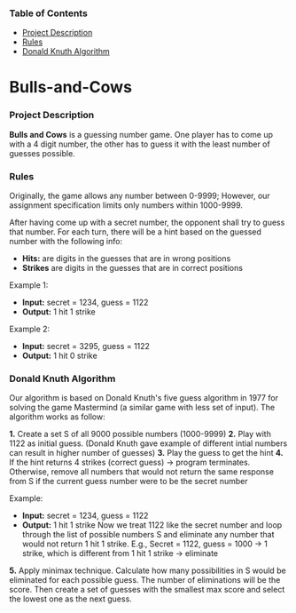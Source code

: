 ### Table of Contents
* [Project Description](#description)
* [Rules](#rules)
* [Donald Knuth Algorithm](#knuth)

<a name="description"></a>
# Bulls-and-Cows

### Project Description
**Bulls and Cows** is a guessing number game. One player has to come up with a 4 digit number, the other has to guess it with the least number of guesses possible. 

<a name = "rules"></a>
### Rules
Originally, the game allows any number between 0-9999; However, our assignment specification limits only numbers within 1000-9999.

After having come up with a secret number, the opponent shall try to guess that number. For each turn, there will be a hint based on the guessed number with the following info:
* **Hits:** are digits in the guesses that are in wrong positions
* **Strikes** are digits in the guesses that are in correct positions

Example 1:
* **Input:** secret = 1234, guess = 1122
* **Output:** 1 hit 1 strike

Example 2:
* **Input:** secret = 3295, guess = 1122
* **Output:** 1 hit 0 strike

<a name = "knuth"></a>
### Donald Knuth Algorithm
Our algorithm is based on Donald Knuth's five guess algorithm in 1977 for solving the game Mastermind (a similar game with less set of input). The algorithm works as follow:

**1.** Create a set S of all 9000 possible numbers (1000-9999)
**2.** Play with 1122 as initial guess. (Donald Knuth gave example of different intial numbers can result in higher number of guesses)
**3.** Play the guess to get the hint
**4.** If the hint returns 4 strikes (correct guess) -> program terminates. Otherwise, remove all numbers  that would not return the same response from S if the current guess number were to be the secret number

Example: 
* **Input:** secret = 1234, guess = 1122
* **Output:** 1 hit 1 strike
    Now we treat 1122 like the secret number and loop through the list of possible numbers S and eliminate any number that would not return 1 hit 1 strike. E.g., Secret = 1122, guess = 1000 -> 1 strike, which is different from 1 hit 1 strike -> eliminate

**5.** Apply minimax technique. Calculate how many possibilities in S would be eliminated for
each possible guess. The number of eliminations will be the score. Then create a set of guesses with the smallest max score and select the lowest one as the next guess. 
